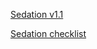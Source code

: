 


[Sedation v1.1](http://workspaces/sites/Teams/ChildrensEmergencyDepartment/guidelines/BCH_guidelines/1/index.html#13881)

[Sedation checklist](http://workspaces/sites/Teams/ChildrensEmergencyDepartment/guidelines/BCH_guidelines/1/index.html#13859)
